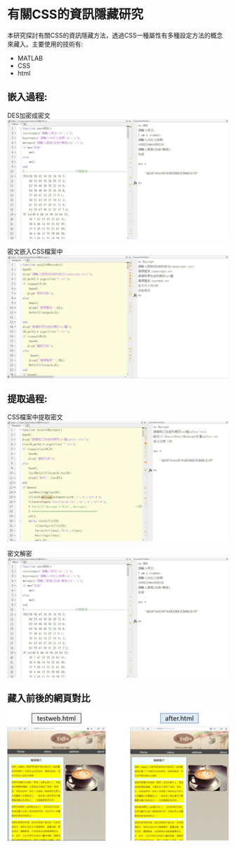 # 有關CSS的資訊隱藏研究
本研究探討有關CSS的資訊隱藏方法，透過CSS一種屬性有多種設定方法的概念來藏入。主要使用的技術有:
* MATLAB
* CSS
* html

## 嵌入過程:
DES加密成密文
<img src="https://github.com/irene0516/Data_hiding_Web/blob/main/img_folder/encrypt.jpg" width = "600" alt="encrypt" align=center />
<br><br>
密文嵌入CSS檔案中
<img src="https://github.com/irene0516/Data_hiding_Web/blob/main/img_folder/embbeding.jpg" width = "600" alt="embbeding" align=center />

## 提取過程:
CSS檔案中提取密文
<img src="https://github.com/irene0516/Data_hiding_Web/blob/main/img_folder/extract.jpg" width = "600" alt="extract" align=center />
<br><br>
密文解密
<img src="https://github.com/irene0516/Data_hiding_Web/blob/main/img_folder/encrypt.jpg" width = "600" alt="encrypt" align=center />

## 藏入前後的網頁對比
<img src="https://github.com/irene0516/Data_hiding_Web/blob/main/img_folder/result.jpg" width = "600" alt="result" align=center />
